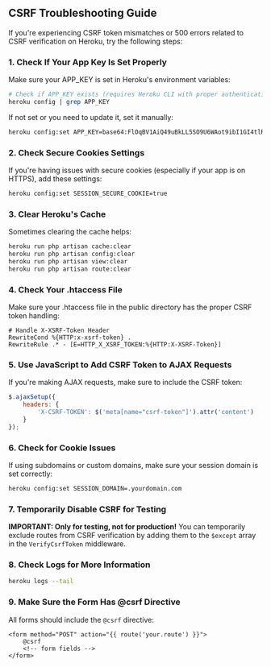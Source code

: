 ## CSRF Troubleshooting Guide

If you're experiencing CSRF token mismatches or 500 errors related to CSRF verification on Heroku, try the following steps:

### 1. Check If Your App Key Is Set Properly

Make sure your APP_KEY is set in Heroku's environment variables:

```bash
# Check if APP_KEY exists (requires Heroku CLI with proper authentication)
heroku config | grep APP_KEY
```

If not set or you need to update it, set it manually:

```bash
heroku config:set APP_KEY=base64:FlOqBV1AiQ49uBkLL5SO9U6WAot9ibI1GI4tlRglneI=
```

### 2. Check Secure Cookies Settings

If you're having issues with secure cookies (especially if your app is on HTTPS), add these settings:

```bash
heroku config:set SESSION_SECURE_COOKIE=true
```

### 3. Clear Heroku's Cache

Sometimes clearing the cache helps:

```bash
heroku run php artisan cache:clear
heroku run php artisan config:clear
heroku run php artisan view:clear
heroku run php artisan route:clear
```

### 4. Check Your .htaccess File

Make sure your .htaccess file in the public directory has the proper CSRF token handling:

```
# Handle X-XSRF-Token Header
RewriteCond %{HTTP:x-xsrf-token} .
RewriteRule .* - [E=HTTP_X_XSRF_TOKEN:%{HTTP:X-XSRF-Token}]
```

### 5. Use JavaScript to Add CSRF Token to AJAX Requests

If you're making AJAX requests, make sure to include the CSRF token:

```javascript
$.ajaxSetup({
    headers: {
        'X-CSRF-TOKEN': $('meta[name="csrf-token"]').attr('content')
    }
});
```

### 6. Check for Cookie Issues

If using subdomains or custom domains, make sure your session domain is set correctly:

```bash
heroku config:set SESSION_DOMAIN=.yourdomain.com
```

### 7. Temporarily Disable CSRF for Testing

**IMPORTANT: Only for testing, not for production!**
You can temporarily exclude routes from CSRF verification by adding them to the `$except` array in the `VerifyCsrfToken` middleware.

### 8. Check Logs for More Information

```bash
heroku logs --tail
```

### 9. Make Sure the Form Has @csrf Directive

All forms should include the `@csrf` directive:

```blade
<form method="POST" action="{{ route('your.route') }}">
    @csrf
    <!-- form fields -->
</form>
```
